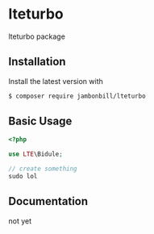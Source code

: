 # lteturbo
lteturbo package

## Installation

Install the latest version with

```bash
$ composer require jambonbill/lteturbo
```

## Basic Usage

```php
<?php

use LTE\Bidule;

// create something
sudo lol
```

## Documentation

not yet
